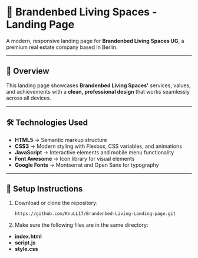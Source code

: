 # 🏡 Brandenbed Living Spaces - Landing Page  

A modern, responsive landing page for **Brandenbed Living Spaces UG**, a premium real estate company based in Berlin.  

---

## 📖 Overview  
This landing page showcases **Brandenbed Living Spaces'** services, values, and achievements with a **clean, professional design** that works seamlessly across all devices.  

---

## 🛠️ Technologies Used  
- **HTML5** → Semantic markup structure  
- **CSS3** → Modern styling with Flexbox, CSS variables, and animations  
- **JavaScript** → Interactive elements and mobile menu functionality  
- **Font Awesome** → Icon library for visual elements  
- **Google Fonts** → Montserrat and Open Sans for typography  

---

## 🚀 Setup Instructions  
1. Download or clone the repository:  
   ```bash
   https://github.com/KnuLL17/Brandenbed-Living-Landing-page.git
2. Make sure the following files are in the same directory:
- **index.html**
- **script.js**
- **style.css**

